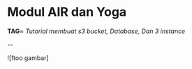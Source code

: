 # Modul AIR dan Yoga
**TAG**= *Tutorial membuat s3 bucket, Database, Dan 3 instance*

--

![ftoo gambar]
